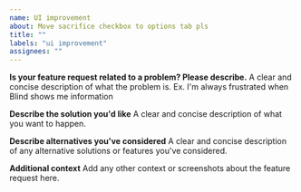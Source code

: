 ```yaml
---
name: UI improvement
about: Move sacrifice checkbox to options tab pls
title: ""
labels: "ui improvement"
assignees: ""
---
```


**Is your feature request related to a problem? Please describe.**
A clear and concise description of what the problem is. Ex. I'm always frustrated when Blind shows me information

**Describe the solution you'd like**
A clear and concise description of what you want to happen.

**Describe alternatives you've considered**
A clear and concise description of any alternative solutions or features you've considered.

**Additional context**
Add any other context or screenshots about the feature request here.
